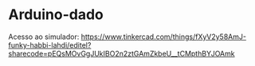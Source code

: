 # Arduino-dado
Acesso ao simulador: https://www.tinkercad.com/things/fXyV2y58AmJ-funky-habbi-lahdi/editel?sharecode=pEQsMOvGgJUkIBO2n2ztGAmZkbeU__tCMpthBYJOAmk
